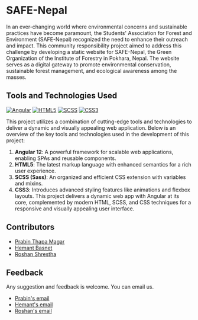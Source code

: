 # SAFE-Nepal

In an ever-changing world where environmental concerns and sustainable practices have become paramount, the Students' Association for Forest and Environment (SAFE-Nepal) recognized the need to enhance their outreach and impact. This community responsibility project aimed to address this challenge by developing a static website for SAFE-Nepal, the Green Organization of the Institute of Forestry in Pokhara, Nepal. The website serves as a digital gateway to promote environmental conservation, sustainable forest management, and ecological awareness among the masses.

## Tools and Technologies Used

[![Angular](https://img.shields.io/badge/Angular-12-red?style=for-the-badge&logo=angular)](https://angular.io/)
[![HTML5](https://img.shields.io/badge/HTML5-blue?style=for-the-badge&logo=html5)](https://developer.mozilla.org/en-US/docs/Web/Guide/HTML/HTML5)
[![SCSS](https://img.shields.io/badge/SCSS-orange?style=for-the-badge&logo=sass)](https://sass-lang.com/)
[![CSS3](https://img.shields.io/badge/CSS3-blue?style=for-the-badge&logo=css3)](https://www.w3.org/Style/CSS/Overview.en.html)

This project utilizes a combination of cutting-edge tools and technologies to deliver a dynamic and visually appealing web application. Below is an overview of the key tools and technologies used in the development of this project:

1. **Angular 12**: A powerful framework for scalable web applications, enabling SPAs and reusable components.
2. **HTML5**: The latest markup language with enhanced semantics for a rich user experience.
3. **SCSS (Sass)**: An organized and efficient CSS extension with variables and mixins.
4. **CSS3**: Introduces advanced styling features like animations and flexbox layouts.
This project delivers a dynamic web app with Angular at its core, complemented by modern HTML, SCSS, and CSS techniques for a responsive and visually appealing user interface.

## Contributors
- [Prabin Thapa Magar](https://github.com/prabinay/)
- [Hemant Basnet](https://github.com/hemantbas09)
- [Roshan Shrestha](https://github.com/roxen-creator)

## Feedback
Any suggestion and feedback is welcome. You can email us.
- <a href = "mailto: prabiney.garcia.23@gmail.com"> Prabin's email</a>
- <a href = "mailto: hemantbasnet61@gmail.com"> Hemant's email</a>
- <a href = "mailto: itsroxen56@gmail.com"> Roshan's email</a>
